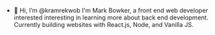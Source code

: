 - 👋 Hi, I’m @kramrekwob
I'm Mark Bowker, a front end web developer interested interesting in learning more about back end development.
Currently building websites with React.js, Node, and Vanilla JS.


